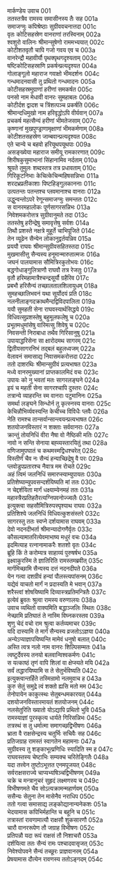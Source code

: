 मार्कण्डेय उवाच	001  
ततस्तत्रैव रामस्य समासीनस्य तैः सह	001a  
समाजग्मुः कपिश्रेष्ठाः सुग्रीववचनात्तदा	001c  
वृतः कोटिसहस्रेण वानराणां तरस्विनाम्	002a  
श्वशुरो वालिनः श्रीमान्सुषेणो राममभ्ययात्	002c  
कोटीशतवृतौ चापि गजो गवय एव च	003a  
वानरेन्द्रौ महावीर्यौ पृथक्पृथगदृश्यताम्	003c  
षष्टिकोटिसहस्राणि प्रकर्षन्प्रत्यदृश्यत	004a  
गोलाङ्गूलो महाराज गवाक्षो भीमदर्शनः	004c  
गन्धमादनवासी तु प्रथितो गन्धमादनः	005a  
कोटीसहस्रमुग्राणां हरीणां समकर्षत	005c  
पनसो नाम मेधावी वानरः सुमहाबलः	006a  
कोटीर्दश द्वादश च त्रिंशत्पञ्च प्रकर्षति	006c  
श्रीमान्दधिमुखो नाम हरिवृद्धोऽपि वीर्यवान्	007a  
प्रचकर्ष महत्सैन्यं हरीणां भीमतेजसाम्	007c  
कृष्णानां मुखपुण्ड्राणामृक्षाणां भीमकर्मणाम्	008a  
कोटीशतसहस्रेण जाम्बवान्प्रत्यदृश्यत	008c  
एते चान्ये च बहवो हरियूथपयूथपाः	009a  
असङ्ख्येया महाराज समीयू रामकारणात्	009c  
शिरीषकुसुमाभानां सिंहानामिव नर्दताम्	010a  
श्रूयते तुमुलः शब्दस्तत्र तत्र प्रधावताम्	010c  
गिरिकूटनिभाः केचित्केचिन्महिषसन्निभाः	011a  
शरदभ्रप्रतीकाशाः पिष्टहिङ्गुलकाननाः	011c  
उत्पतन्तः पतन्तश्च प्लवमानाश्च वानराः	012a  
उद्धुन्वन्तोऽपरे रेणून्समाजग्मुः समन्ततः	012c  
स वानरमहालोकः पूर्णसागरसन्निभः	013a  
निवेशमकरोत्तत्र सुग्रीवानुमते तदा	013c  
ततस्तेषु हरीन्द्रेषु समावृत्तेषु सर्वशः	014a  
तिथौ प्रशस्ते नक्षत्रे मुहूर्ते चाभिपूजिते	014c  
तेन व्यूढेन सैन्येन लोकानुद्वर्तयन्निव	015a  
प्रययौ राघवः श्रीमान्सुग्रीवसहितस्तदा	015c  
मुखमासीत्तु सैन्यस्य हनूमान्मारुतात्मजः	016a  
जघनं पालयामास सौमित्रिरकुतोभयः	016c  
बद्धगोधाङ्गुलित्राणौ राघवौ तत्र रेजतुः	017a  
वृतौ हरिमहामात्रैश्चन्द्रसूर्यौ ग्रहैरिव	017c  
प्रबभौ हरिसैन्यं तच्छालतालशिलायुधम्	018a  
सुमहच्छालिभवनं यथा सूर्योदयं प्रति	018c  
नलनीलाङ्गदक्राथमैन्दद्विविदपालिता	019a  
ययौ सुमहती सेना राघवस्यार्थसिद्धये	019c  
विधिवत्सुप्रशस्तेषु बहुमूलफलेषु च	020a  
प्रभूतमधुमांसेषु वारिमत्सु शिवेषु च	020c  
निवसन्ती निराबाधा तथैव गिरिसानुषु	021a  
उपायाद्धरिसेना सा क्षारोदमथ सागरम्	021c  
द्वितीयसागरनिभं तद्बलं बहुलध्वजम्	022a  
वेलावनं समासाद्य निवासमकरोत्तदा	022c  
ततो दाशरथिः श्रीमान्सुग्रीवं प्रत्यभाषत	023a  
मध्ये वानरमुख्यानां प्राप्तकालमिदं वचः	023c  
उपायः को नु भवतां मतः सागरलङ्घने	024a  
इयं च महती सेना सागरश्चापि दुस्तरः	024c  
तत्रान्ये व्याहरन्ति स्म वानराः पटुमानिनः	025a  
समर्था लङ्घने सिन्धोर्न तु कृत्स्नस्य वानराः	025c  
केचिन्नौभिर्व्यवस्यन्ति केचीच्च विविधैः प्लवैः	026a  
नेति रामश्च तान्सर्वान्सान्त्वयन्प्रत्यभाषत	026c  
शतयोजनविस्तारं न शक्ताः सर्ववानराः	027a  
क्रान्तुं तोयनिधिं वीरा नैषा वो नैष्ठिकी मतिः	027c  
नावो न सन्ति सेनाया बह्व्यस्तारयितुं तथा	028a  
वणिजामुपघातं च कथमस्मद्विधश्चरेत्	028c  
विस्तीर्णं चैव नः सैन्यं हन्याच्छिद्रेषु वै परः	029a  
प्लवोडुपप्रतारश्च नैवात्र मम रोचते	029c  
अहं त्विमं जलनिधिं समारप्स्याम्युपायतः	030a  
प्रतिशेष्याम्युपवसन्दर्शयिष्यति मां ततः	030c  
न चेद्दर्शयिता मार्गं धक्ष्याम्येनमहं ततः	031a  
महास्त्रैरप्रतिहतैरत्यग्निपवनोज्ज्वलैः	031c  
इत्युक्त्वा सहसौमित्रिरुपस्पृश्याथ राघवः	032a  
प्रतिशिश्ये जलनिधिं विधिवत्कुशसंस्तरे	032c  
सागरस्तु ततः स्वप्ने दर्शयामास राघवम्	033a  
देवो नदनदीभर्ता श्रीमान्यादोगणैर्वृतः	033c  
कौसल्यामातरित्येवमाभाष्य मधुरं वचः	034a  
इदमित्याह रत्नानामाकरैः शतशो वृतः	034c  
ब्रूहि किं ते करोम्यत्र साहाय्यं पुरुषर्षभ	035a  
इक्ष्वाकुरस्मि ते ज्ञातिरिति रामस्तमब्रवीत्	035c  
मार्गमिच्छामि सैन्यस्य दत्तं नदनदीपते	036a  
येन गत्वा दशग्रीवं हन्यां पौलस्त्यपांसनम्	036c  
यद्येवं याचतो मार्गं न प्रदास्यति मे भवान्	037a  
शरैस्त्वां शोषयिष्यामि दिव्यास्त्रप्रतिमन्त्रितैः	037c  
इत्येवं ब्रुवतः श्रुत्वा रामस्य वरुणालयः	038a  
उवाच व्यथितो वाक्यमिति बद्धाञ्जलिः स्थितः	038c  
नेच्छामि प्रतिघातं ते नास्मि विघ्नकरस्तव	039a  
शृणु चेदं वचो राम श्रुत्वा कर्तव्यमाचर	039c  
यदि दास्यामि ते मार्गं सैन्यस्य व्रजतोऽऽज्ञया	040a  
अन्येऽप्याज्ञापयिष्यन्ति मामेवं धनुषो बलात्	040c  
अस्ति त्वत्र नलो नाम वानरः शिल्पिसम्मतः	041a  
त्वष्टुर्देवस्य तनयो बलवान्विश्वकर्मणः	041c  
स यत्काष्ठं तृणं वापि शिलां वा क्षेप्स्यते मयि	042a  
सर्वं तद्धारयिष्यामि स ते सेतुर्भविष्यति	042c  
इत्युक्त्वान्तर्हिते तस्मिन्रामो नलमुवाच ह	043a  
कुरु सेतुं समुद्रे त्वं शक्तो ह्यसि मतो मम	043c  
तेनोपायेन काकुत्स्थः सेतुबन्धमकारयत्	044a  
दशयोजनविस्तारमायतं शतयोजनम्	044c  
नलसेतुरिति ख्यातो योऽद्यापि प्रथितो भुवि	045a  
रामस्याज्ञां पुरस्कृत्य धार्यते गिरिसन्निभः	045c  
तत्रस्थं स तु धर्मात्मा समागच्छद्विभीषणः	046a  
भ्राता वै राक्षसेन्द्रस्य चतुर्भिः सचिवैः सह	046c  
प्रतिजग्राह रामस्तं स्वागतेन महामनाः	047a  
सुग्रीवस्य तु शङ्काभूत्प्रणिधिः स्यादिति स्म ह	047c  
राघवस्तस्य चेष्टाभिः सम्यक्च चरितेङ्गितैः	048a  
यदा तत्त्वेन तुष्टोऽभूत्तत एनमपूजयत्	048c  
सर्वराक्षसराज्ये चाप्यभ्यषिञ्चद्विभीषणम्	049a  
चक्रे च मन्त्रानुचरं सुहृदं लक्ष्मणस्य च	049c  
विभीषणमते चैव सोऽत्यक्रामन्महार्णवम्	050a  
ससैन्यः सेतुना तेन मासेनैव नराधिप	050c  
ततो गत्वा समासाद्य लङ्कोद्यानान्यनेकशः	051a  
भेदयामास कपिभिर्महान्ति च बहूनि च	051c  
तत्रास्तां रावणामात्यौ राक्षसौ शुकसारणौ	052a  
चारौ वानररूपेण तौ जग्राह विभीषणः	052c  
प्रतिपन्नौ यदा रूपं राक्षसं तौ निशाचरौ	053a  
दर्शयित्वा ततः सैन्यं रामः पश्चादवासृजत्	053c  
निवेश्योपवने सैन्यं तच्छूरः प्राज्ञवानरम्	054a  
प्रेषयामास दौत्येन रावणस्य ततोऽङ्गदम्	054c  
